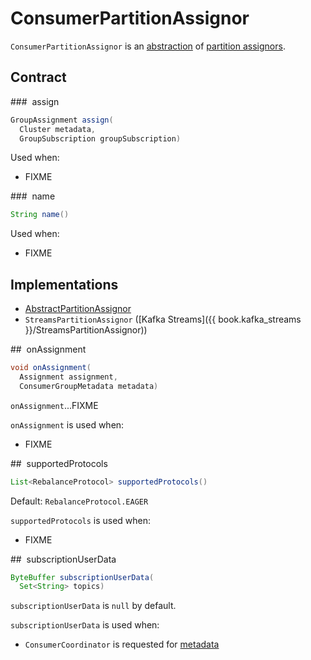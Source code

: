 # ConsumerPartitionAssignor

`ConsumerPartitionAssignor` is an [abstraction](#contract) of [partition assignors](#implementations).

## Contract

### <span id="assign"> assign

```java
GroupAssignment assign(
  Cluster metadata,
  GroupSubscription groupSubscription)
```

Used when:

* FIXME

### <span id="name"> name

```java
String name()
```

Used when:

* FIXME

## Implementations

* [AbstractPartitionAssignor](AbstractPartitionAssignor.md)
* `StreamsPartitionAssignor` ([Kafka Streams]({{ book.kafka_streams }}/StreamsPartitionAssignor))

## <span id="onAssignment"> onAssignment

```java
void onAssignment(
  Assignment assignment,
  ConsumerGroupMetadata metadata)
```

`onAssignment`...FIXME

`onAssignment` is used when:

* FIXME

## <span id="supportedProtocols"> supportedProtocols

```java
List<RebalanceProtocol> supportedProtocols()
```

Default: `RebalanceProtocol.EAGER`

`supportedProtocols` is used when:

* FIXME

## <span id="subscriptionUserData"> subscriptionUserData

```java
ByteBuffer subscriptionUserData(
  Set<String> topics)
```

`subscriptionUserData` is `null` by default.

`subscriptionUserData` is used when:

* `ConsumerCoordinator` is requested for [metadata](ConsumerCoordinator.md#metadata)
